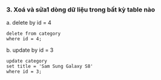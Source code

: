 ### 3. Xoá và sửa1 dòng dữ liệu trong bất kỳ table nào
a. delete by id = 4
```mysql
delete from category
where id = 4;
```
b. update by id = 3
```mysql
update category
set title = 'Sam Sung Galaxy S8'
where id = 3;
```
